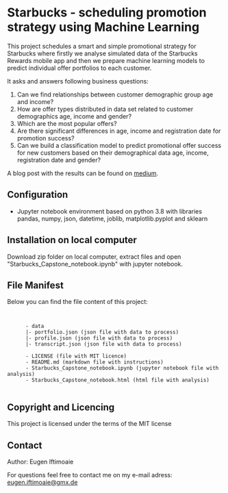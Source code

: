 # Starbucks - scheduling promotion strategy using Machine Learning
This project schedules a smart and simple promotional strategy for Starbucks where firstly we analyse simulated data of the Starbucks Rewards mobile app and then we prepare machine learning models to predict individual offer portfolios to each customer.

It asks and answers following business questions:

1. Can we find relationships between customer demographic group age and income?
2. How are offer types distributed in data set related to customer demographics age, income and gender?
3. Which are the most popular offers?
4. Are there significant differences in age, income and registration date for promotion success?
5. Can we build a classification model to predict promotional offer success for new customers based on their demographical data age, income, registration date and gender?

A blog post with the results can be found on [medium](https://medium.com/).

## Configuration
* Jupyter notebook environment based on python 3.8 with libraries pandas, numpy, json, datetime, joblib, matplotlib.pyplot and sklearn

## Installation on local computer
Download zip folder on local computer, extract files and open "Starbucks_Capstone_notebook.ipynb" with jupyter notebook.

## File Manifest
Below you can find the file content of this project:

<pre><code class="lang-txt">

      - data
      |- portfolio.json (json file with data to process)
      |- profile.json (json file with data to process)
      |- transcript.json (json file with data to process)

      - LICENSE (file with MIT licence)
      - README.md (markdown file with instructions)
      - Starbucks_Capstone_notebook.ipynb (jupyter notebook file with analysis)
      - Starbucks_Capstone_notebook.html (html file with analysis)

</code></pre>

## Copyright and Licencing
This project is licensed under the terms of the MIT license

## Contact
Author: Eugen Iftimoaie

For questions feel free to contact me on my e-mail adress: eugen.iftimoaie@gmx.de
